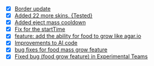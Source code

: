 - [x] [Border update](https://github.com/OgarProject/Ogar/pull/323)
- [x] [Added 22 more skins. {Tested}](https://github.com/OgarProject/Ogar/pull/324)
- [x] [Added eject mass cooldown](https://github.com/OgarProject/Ogar/pull/326)
- [x] [Fix for the startTime](https://github.com/OgarProject/Ogar/pull/332)
- [x] [feature: add the ability for food to grow like agar.io](https://github.com/OgarProject/Ogar/pull/333)
- [x] [Improvements to AI code](https://github.com/OgarProject/Ogar/pull/346)
- [x] [bug fixes for food mass grow feature](https://github.com/OgarProject/Ogar/pull/350)
- [x] [Fixed bug (food grow feature) in Experimental Teams](https://github.com/OgarProject/Ogar/pull/353)